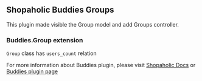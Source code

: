 ## Shopaholic Buddies Groups
This plugin made visible the Group model and add Groups controller.

### Buddies.Group extension
`Group` class has `users_count` relation

For more information about Buddies plugin, please visit [Shopaholic Docs](https://shopaholic.one/) or [Buddies plugin page](https://octobercms.com/plugin/lovata-buddies)
